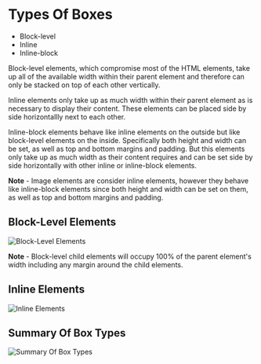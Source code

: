 # Types Of Boxes

- Block-level
- Inline
- Inline-block

Block-level elements, which compromise most of the HTML elements, take up all of the available width within their parent element and therefore can only be stacked on top of each other vertically.

Inline elements only take up as much width within their parent element as is necessary to display their content. These elements can be placed side by side horizontallly next to each other.

Inline-block elements behave like inline elements on the outside but like block-level elements on the inside. Specifically both height and width can be set, as well as top and bottom margins and padding. But this elements only take up as much width as their content requires and can be set side by side horizontally with other inline or inline-block elements.

**Note** - Image elements are consider inline elements, however they behave like inline-block elements since both height and width can be set on them, as well as top and bottom margins and padding.

## Block-Level Elements

![Block-Level Elements](/BlockLevelElements.png "Block-level elements")

**Note** - Block-level child elements will occupy 100% of the parent element's width including any margin around the child elements.

## Inline Elements

![Inline Elements](/InlineElements.png "Inline elements")

## Summary Of Box Types

![Summary Of Box Types](/SummaryTypesOfBoxes.png "Summary of box types")
